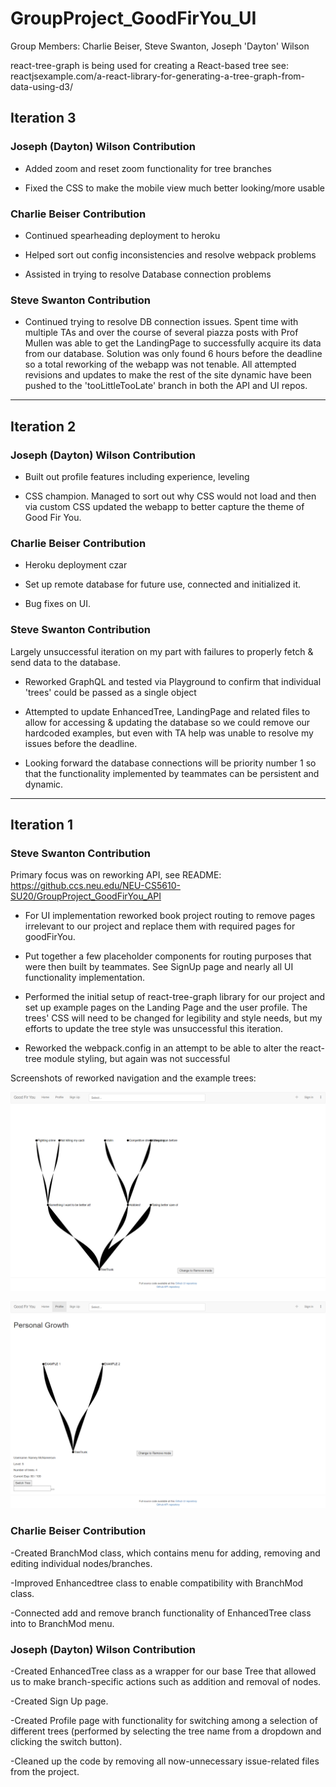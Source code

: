 # GroupProject_GoodFirYou_UI


Group Members: Charlie Beiser, Steve Swanton, Joseph 'Dayton' Wilson


react-tree-graph is being used for creating a React-based tree
see: reactjsexample.com/a-react-library-for-generating-a-tree-graph-from-data-using-d3/

## Iteration 3

### Joseph (Dayton) Wilson Contribution

- Added zoom and reset zoom functionality for tree branches

- Fixed the CSS to make the mobile view much better looking/more usable

### Charlie Beiser Contribution

- Continued spearheading deployment to heroku

- Helped sort out config inconsistencies and resolve webpack problems

- Assisted in trying to resolve Database connection problems

### Steve Swanton Contribution

- Continued trying to resolve DB connection issues. Spent time with multiple TAs and over the course of several piazza posts with Prof Mullen was able to get the LandingPage to successfully acquire its data from our database. Solution was only found 6 hours before the deadline so a total reworking of the webapp was not tenable. All attempted revisions and updates to make the rest of the site dynamic have been pushed to the 'tooLittleTooLate' branch in both the API and UI repos.
---

## Iteration 2

### Joseph (Dayton) Wilson Contribution

- Built out profile features including experience, leveling

- CSS champion. Managed to sort out why CSS would not load and then via custom CSS updated the webapp to better capture the theme of Good Fir You.


### Charlie Beiser Contribution

- Heroku deployment czar

- Set up remote database for future use, connected and initialized it. 

- Bug fixes on UI. 


### Steve Swanton Contribution

Largely unsuccessful iteration on my part with failures to properly fetch & send data to the database.

- Reworked GraphQL and tested via Playground to confirm that individual 'trees' could be passed as a single object

- Attempted to update EnhancedTree, LandingPage and related files to allow for accessing & updating the database so we could remove our hardcoded examples, but even with TA help was unable to resolve my issues before the deadline.

- Looking forward the database connections will be priority number 1 so that the functionality implemented by teammates can be persistent and dynamic.

---

## Iteration 1

### Steve Swanton Contribution

Primary focus was on reworking API, see README: https://github.ccs.neu.edu/NEU-CS5610-SU20/GroupProject_GoodFirYou_API

- For UI implementation reworked book project routing to remove pages irrelevant to our project and replace them with required pages for goodFirYou.

- Put together a few placeholder components for routing purposes that were then built by teammates. See SignUp page and nearly all UI functionality implementation.

- Performed the initial setup of react-tree-graph library for our project and set up example pages on the Landing Page and the user profile. The trees' CSS will need to be changed for legibility and style needs, but my efforts to update the tree style was unsuccessful this iteration.

- Reworked the webpack.config in an attempt to be able to alter the react-tree module styling, but again was not successful

Screenshots of reworked navigation and the example trees:

![Iteration 1.1 screenshot](images/home-miditeration-1.png)

![Iteration 1.2 screenshot](images/profile-miditeration-1.png)

### Charlie Beiser Contribution

-Created BranchMod class, which contains menu for adding, removing and editing individual nodes/branches.

-Improved Enhancedtree class to enable compatibility with BranchMod class.

-Connected add and remove branch functionality of EnhancedTree class into to BranchMod menu.

### Joseph (Dayton) Wilson Contribution

-Created EnhancedTree class as a wrapper for our base Tree that allowed us to make branch-specific actions such as addition and removal of nodes.

-Created Sign Up page.

-Created Profile page with functionality for switching among a selection of different trees (performed by selecting the tree name from a dropdown and clicking the switch button).

-Cleaned up the code by removing all now-unnecessary issue-related files from the project.
